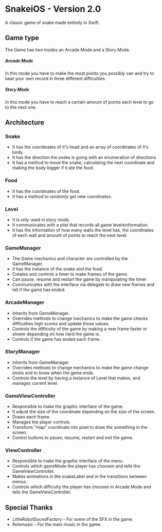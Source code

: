 # SnakeiOS - Version 2.0

A classic game of snake made entirely in Swift.

## Game type

The Game has two modes an Arcade Mode and a Story Mode.

##### Arcade Mode
In this mode you have to make the most points you possibly can and try to beat your own record in three different difficulties.

##### Story Mode
In this mode you have to reach a certain amount of points each level to go to the next one.

## Architecture

### Snake
- It has the coordinates of it's head and an array of coordinates of it's body.
- It has the direction the snake is going with an enumeration of directions.
- It has a method to move the snake, calculating the next coordinate and making the body bigger if it ate the food.

### Food
- It has the coordinates of the food.
- It has a method to randomly get new coordinates.

### Level
- It is only used in story mode.
- It communicates with a plist that records all game levelsinformation.
- It has the information of how many walls the level has, the coordinates of each wall and amount of points to reach the next level.

### GameManager

- The Game mechanics and character are controlled by the GameManager.
- It has the instance of the snake and the food.
- Creates and controls a timer to make frames of the game.
- Can pause, resume and restart the game by manipulating the timer
- Communicates with the interface via delegate to draw new frames and tell if the game has ended.

### ArcadeManager

- Inherits from GameManager.
- Overrides methods to change mechanics to make the game checks difficulties high scores and update those values.
- Controls the difficulty of the game by making a new frame faster or slower depending on how hard the game is.
- Controls if the game has ended each frame.

### StoryManager

- Inherits from GameManager.
- Overrides methods to change mechanics to make the game change levels and to know when the game ends.
- Controls the level by having a instance of Level that makes, and manages current level.

### GameViewController

- Responsible to make the graphic interface of the game.
- It adjust the size of the coordinate depending on the size of the screen.
- Draws each frame.
- Manages the player controls.
- Transform "map" coordinate into pixel to draw the something in the screen.
- Control buttons to pause, resume, restart and exit the game.

### ViewController

- Responsible to make the graphic interface of the menu.
- Controls which gameMode the player has choosen and tells the GameViewController.
- Makes animations in the snakeLabel and in the transitions between menus.
- Controls which difficulty the player has choosen in Arcade Mode and tells the GameViewController.

## Special Thanks

- LittleRobotSoundFactory - For some of the SFX in the game.
- Rolemusic - For the main music in the game.
